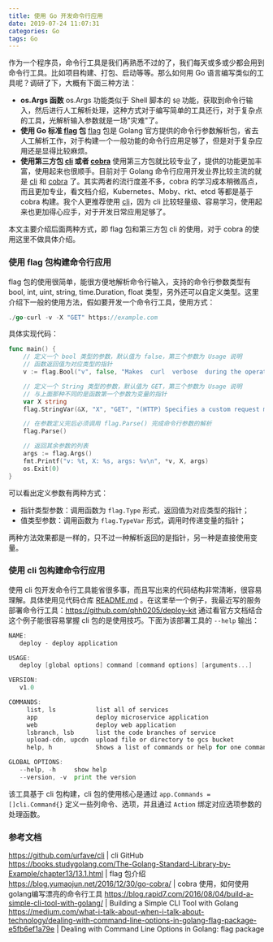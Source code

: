 ```yaml
---
title: 使用 Go 开发命令行应用
date: 2019-07-24 11:07:31
categories: Go
tags: Go
---
```


作为一个程序员，命令行工具是我们再熟悉不过的了，我们每天或多或少都会用到命令行工具。比如项目构建、打包、启动等等。那么如何用 Go 语言编写类似的工具呢？调研了下，大概有下面三种方法：
- **os.Args 函数**
os.Args 功能类似于 Shell 脚本的 `$@` 功能，获取到命令行输入，然后进行人工解析处理，这种方式对于编写简单的工具还行，对于复杂点的工具，光解析输入参数就是一场"灾难"了。
- **使用 Go 标准 [flag](https://go-zh.org/pkg/flag/) 包**
[flag](https://go-zh.org/pkg/flag/) 包是 Golang 官方提供的命令行参数解析包，省去人工解析工作，对于构建一个一般功能的命令行应用足够了，但是对于复杂应用还是显得比较麻烦。
- **使用第三方包 [cli](https://github.com/urfave/cli) 或者 [cobra](https://github.com/spf13/cobra)**
使用第三方包就比较专业了，提供的功能更加丰富，使用起来也很顺手。目前对于 Golang 命令行应用开发业界比较主流的就是 [cli](https://github.com/urfave/cli) 和 [cobra](https://github.com/spf13/cobra) 了。其实两者的流行度差不多，cobra 的学习成本稍微高点，而且更加专业，看文档介绍，Kubernetes、Moby、rkt、etcd 等都是基于 cobra 构建。我个人更推荐使用 [cli](https://github.com/urfave/cli)，因为 cli 比较轻量级、容易学习，使用起来也更加得心应手，对于开发日常应用足够了。

本文主要介绍后面两种方式，即 flag 包和第三方包 cli 的使用，对于 cobra 的使用这里不做具体介绍。

### 使用 flag 包构建命令行应用
 flag 包的使用很简单，能很方便地解析命令行输入，支持的命令行参数类型有  bool, int, uint, string, time.Duration, float 类型，另外还可以自定义类型。这里介绍下一般的使用方法，假如要开发一个命令行工具，使用方式：
```go
./go-curl -v -X "GET" https://example.com
```
具体实现代码：
```go
func main() {
	// 定义一个 bool 类型的参数，默认值为 false，第三个参数为 Usage 说明
	// 函数返回值为对应类型的指针
	v := flag.Bool("v", false, "Makes  curl  verbose  during the operation.")

	// 定义一个 String 类型的参数，默认值为 GET，第三个参数为 Usage 说明
	// 与上面那种不同的是函数第一个参数为变量的指针
	var X string
	flag.StringVar(&X, "X", "GET", "(HTTP) Specifies a custom request method to use when communicating with the HTTP server.")

	// 在参数定义完后必须调用 flag.Parse() 完成命令行参数的解析
	flag.Parse()

	// 返回其余参数的列表
	args := flag.Args()
	fmt.Printf("v: %t, X: %s, args: %v\n", *v, X, args)
	os.Exit(0)
}
```
可以看出定义参数有两种方式：
- 指针类型参数：调用函数为 `flag.Type` 形式，返回值为对应类型的指针；
- 值类型参数：调用函数为 `flag.TypeVar` 形式，调用时传递变量的指针；

两种方法效果都是一样的，只不过一种解析返回的是指针，另一种是直接使用变量。
### 使用 cli 包构建命令行应用
使用 cli 包开发命令行工具能省很多事，而且写出来的代码结构非常清晰，很容易理解。具体使用见代码仓库 [README.md](https://github.com/urfave/cli) 。在这里举一个例子，我最近写的服务部署命令行工具：https://github.com/qhh0205/deploy-kit   通过看官方文档结合这个例子能很容易掌握 cli 包的是使用技巧。下面为该部署工具的 `--help` 输出：
```go
NAME:
   deploy - deploy application

USAGE:
   deploy [global options] command [command options] [arguments...]

VERSION:
   v1.0

COMMANDS:
     list, ls           list all of services
     app                deploy microservice application
     web                deploy web application
     lsbranch, lsb      list the code branches of service
     upload-cdn, upcdn  upload file or directory to gcs bucket
     help, h            Shows a list of commands or help for one command

GLOBAL OPTIONS:
   --help, -h     show help
   --version, -v  print the version
```
该工具基于 cli 包构建，cli 包的使用核心是通过 `app.Commands = []cli.Command{}`  定义一些列命令、选项，并且通过 `Action` 绑定对应选项参数的处理函数。

### 参考文档
https://github.com/urfave/cli | cli GitHub
https://books.studygolang.com/The-Golang-Standard-Library-by-Example/chapter13/13.1.html | flag 包介绍
https://blog.yumaojun.net/2016/12/30/go-cobra/ | cobra 使用，如何使用golang编写漂亮的命令行工具
https://blog.rapid7.com/2016/08/04/build-a-simple-cli-tool-with-golang/ | Building a Simple CLI Tool with Golang
https://medium.com/what-i-talk-about-when-i-talk-about-technology/dealing-with-command-line-options-in-golang-flag-package-e5fb6ef1a79e | Dealing with Command Line Options in Golang: flag package


